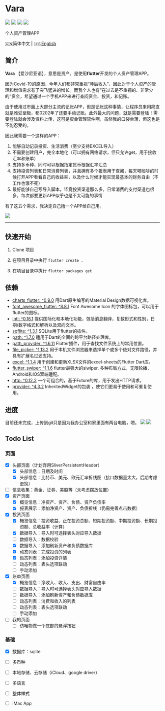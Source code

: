 # Vara
![](https://img.shields.io/badge/Toolkit-Flutter-blue.svg)  ![](https://img.shields.io/badge/Language-Dart-orange.svg)  ![](https://img.shields.io/apm/l/vim-mode)  ![](https://img.shields.io/badge/Process-Developing-blueviolet.svg)

 个人资产管理APP

 🇨🇳简体中文 | 🇺🇸[English](https://github.com/wellmoonloft/vara)

## 简介

**Vara** 【爱沙尼亚语】，意思是资产，是使用**flutter**开发的个人资产管理APP。

因为Covid-19的原因，今年人们都非常重视“睡后收入”，因此对于个人资产的管理和增值需求有了突飞猛进的增长。而我个人也有“在过去是不重视的、非常少的”资金，希望通过一个手机APP来进行查阅资金、投资，和记账。

由于使用过市面上大部分主流的记账APP，但是记账这种事情，让程序员来用简直就是难受至极，都0202年了还要手动记账。此外最大的问题，就是需要登陆！需要登陆就会涉及资料上传，这可是资金管理软件啊，虽然我的口袋单薄，但这也是不能忍受的。

因此我需要一个这样的APP：
1. 能够自动记录投资、生活消费（至少支持EXCEL导入）
2. 不需要创建用户，完全本地化（可以拥有网络请求，但只允许get，用于接收汇率和账单）
3. 支持多币种，同时可以根据指定货币根据汇率汇总
4. 支持投资列表和日常消费列表，并且拥有多个报表用于查阅，每天喝咖啡的时候打开APP看看自己的收益率，以及什么时候才能实现最基本的财务自由（不工作也饿不死）
5. 最好能够自己写导入脚本，毕竟投资渠道那么多，日常消费的支付渠道也很多，每次都要更新APP似乎也是不太可能的事情

有了这五个需求，我决定自己撸一个APP给自己用。

![](https://gitee.com/wellmoonloft/images/raw/master/20200811223018.png)

------------------------------

## 快速开始

1. Clone 项目

2. 在项目目录中执行 `flutter create . `

3. 在项目目录中执行 `flutter packages get`


## 依赖

- [charts_flutter: ^0.9.0](https://pub.dev/packages/charts_flutter) 用Dart原生编写的Material Design数据可视化库。
- [font_awesome_flutter: ^8.8.1](https://pub.dev/packages/font_awesome_flutter) Font Awesome Icon 的字体图标包，可以用于flutter的图标。
- [intl: ^0.16.1](https://pub.dev/packages/intl) 提供国际化和本地化功能，包括消息翻译，复数形式和性别，日期/数字格式和解析以及双向文本。
- [sqflite: ^1.3.1](https://pub.dev/packages/sqflite) SQLite用于flutter的插件。
- [path: ^1.7.0](https://pub.dev/packages/path) 适用于Dart的全面的跨平台路径处理库。
- [path_provider: ^1.6.11](https://pub.dev/packages/path_provider) Flutter插件，用于查找文件系统上的常用位置。
- [file_picker: ^1.13.2](https://pub.dev/packages/file_picker) 用于本机文件浏览器来选择单个或多个绝对文件路径，并具有扩展名过滤支持。
- [excel: ^1.1.4](https://pub.dev/packages/excel) 用于创建和更新XLSX文件的excel-sheets的Flutter Dart库。
- [flutter_swiper: ^1.1.6](https://pub.dev/packages/flutter_swiper) flutter最强大的siwiper, 多种布局方式，无限轮播，Android和IOS双端适配。
- [http: ^0.12.2](https://pub.dev/packages/http) 一个可组合的，基于Future的库，用于发出HTTP请求。
- [provider: ^4.3.2](https://pub.dev/packages/provider) InheritedWidget的包装 ，使它们更易于使用和可重复使用。

## 进度

目前还未完成，上传到git只是因为我办公室和家里面有两台电脑，嗯。
![](https://gitee.com/wellmoonloft/images/raw/master/20200811072657.png)
![](https://gitee.com/wellmoonloft/images/raw/master/20200811182320.png)

## Todo List 

### 页面  

- [x] 头部页面（计划弃用SliverPersistentHeader）
  - [x] 头部信息：日期及时间
  - [x] 头部信息：比特币、美元、欧元汇率折线图（接口数据量太大，后期考虑更换）
- [ ] 信息收集：黄金、证券、美股等（未考虑摆放位置）  
- [x] 资产页面  
  - [x] 概览信息：净资产、资产、负债、资产负债率
  - [x] 报表展示：添加净资产、资产、负债折线（仍需完善点击数据）
- [x] 投资页面  
  - [x] 概览信息：投资收益、正在投资总额、短期投资额、中期投资额、长期投资额、总收益率（计算）
  - [x] 数据导入：导入时可选择表头对应导入数据
  - [ ] 数据导入：数据校验   
  - [x] 数据导入：添加刷新资产和负债数据库 
  - [x] 动态列表：完成投资的列表 
  - [x] 动态列表：添加投资详情      
  - [ ] 动态列表：表头选项联动  
  - [ ] 手动添加   
- [x] 账单页面  
  - [x] 概览信息：净收入、收入、支出、财富自由率
  - [ ] 数据导入：导入时可选择表头对应导入数据
  - [ ] 数据导入：添加刷新资产和负债数据库 
  - [ ] 动态列表：消费和收入的列表    
  - [ ] 动态列表：表头选项联动      
  - [ ] 手动添加  
- [ ] 我的页面  
  - [ ] 仿唯物做一个底部的悬浮按钮   
  
### 基础  
- [x] 数据库：sqlite
- [ ] 多币种
- [ ] 本地存储、云存储（iCloud、google driver）
- [ ] 多语言
- [ ] 整体样式
- [ ] iMac App

